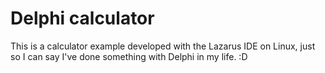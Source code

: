 # Delphi calculator

This is a calculator example developed with the Lazarus IDE on Linux, just so I can say I've done something with Delphi in my life. :D
